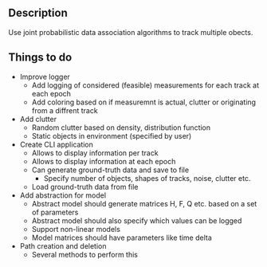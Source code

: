 ## Description
Use joint probabilistic data association algorithms to track multiple obects.

## Things to do
- Improve logger
  - Add logging of considered (feasible) measurements for each track at each epoch
  - Add coloring based on if measuremnt is actual, clutter or originating from a diffrent track
- Add clutter
  - Random clutter based on density, distribution function
  - Static objects in environment (specified by user)
- Create CLI application
  - Allows to display information per track
  - Allows to display information at each epoch
  - Can generate ground-truth data and save to file
    - Specify number of objects, shapes of tracks, noise, clutter etc.
  - Load ground-truth data from file
- Add abstraction for model
  - Abstract model should generate matrices H, F, Q etc. based on a set of parameters
  - Abstract model should also specify which values can be logged
  - Support non-linear models
  - Model matrices should have parameters like time delta
- Path creation and deletion
  - Several methods to perform this
